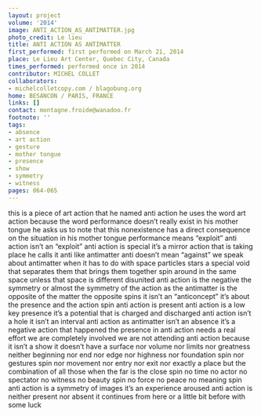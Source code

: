 ```yaml
---
layout: project
volume: '2014'
image: ANTI_ACTION_AS_ANTIMATTER.jpg
photo_credit: Le lieu
title: ANTI ACTION AS ANTIMATTER
first_performed: first performed on March 21, 2014
place: Le Lieu Art Center, Quebec City, Canada
times_performed: performed once in 2014
contributor: MICHEL COLLET
collaborators:
- michelcolletcopy.com / blagobung.org
home: BESANCON / PARIS, FRANCE
links: []
contact: montagne.froide@wanadoo.fr
footnote: ''
tags:
- absence
- art action
- gesture
- mother tongue
- presence
- show
- symmetry
- witness
pages: 064-065
---
```


this is a piece of art action that he named anti action he uses the word art action because the word performance doesn’t really exist in his mother tongue he asks us to note that this nonexistence has a direct consequence on the situation in his mother tongue performance means “exploit” anti action isn’t an “exploit” anti action is special it’s a mirror action that is taking place he calls it anti like antimatter anti doesn’t mean “against” we speak about antimatter when it has to do with space particles stars a special void that separates them that brings them together spin around in the same space unless that space is different disunited anti action is the negative the symmetry or almost the symmetry of the action as the antimatter is the opposite of the matter the opposite spins it isn’t an “anticoncept” it’s about the presence and the action spin anti action is present anti action is a low key presence it’s a potential that is charged and discharged anti action isn’t a hole it isn’t an interval anti action as antimatter isn’t an absence it’s a negative action that happened the presence in anti action needs a real effort we are completely involved we are not attending  anti action because it isn’t a show it doesn’t have a surface nor volume nor limits nor greatness neither beginning nor end nor edge nor highness nor foundation spin nor gestures spin nor movement nor entry nor exit nor exactly a place but the combination of all those when the far is the close spin no time no actor no spectator no witness no beauty spin no force no peace no meaning spin anti action is a symmetry of images it’s an experience aroused anti action is neither present nor absent it continues from here or a little bit before with some luck
